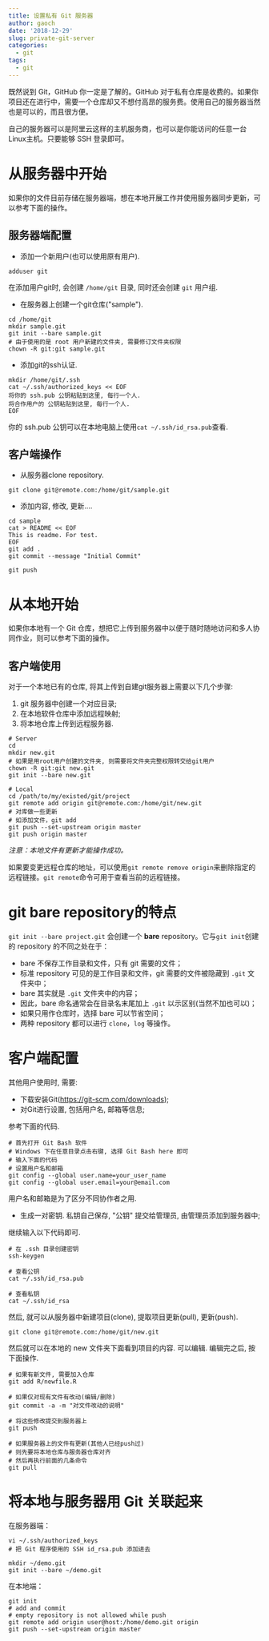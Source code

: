```yaml
---
title: 设置私有 Git 服务器
author: gaoch
date: '2018-12-29'
slug: private-git-server
categories:
  - git
tags:
  - git
---
```


既然说到 Git，GitHub 你一定是了解的。GitHub 对于私有仓库是收费的。如果你项目还在进行中，需要一个仓库却又不想付高昂的服务费。使用自己的服务器当然也是可以的，而且很方便。

自己的服务器可以是阿里云这样的主机服务商，也可以是你能访问的任意一台Linux主机。只要能够 SSH 登录即可。

# 从服务器中开始

如果你的文件目前存储在服务器端，想在本地开展工作并使用服务器同步更新，可以参考下面的操作。

## 服务器端配置

- 添加一个新用户(也可以使用原有用户).

```{bash}
adduser git
```

在添加用户git时, 会创建 `/home/git` 目录, 同时还会创建 `git` 用户组.

- 在服务器上创建一个git仓库("sample").

```{bash}
cd /home/git
mkdir sample.git
git init --bare sample.git
# 由于使用的是 root 用户新建的文件夹, 需要修订文件夹权限
chown -R git:git sample.git
```

- 添加git的ssh认证.

```{bash}
mkdir /home/git/.ssh
cat ~/.ssh/authorized_keys << EOF
将你的 ssh.pub 公钥粘贴到这里, 每行一个人.
将合作用户的 公钥粘贴到这里, 每行一个人.
EOF
```

你的 ssh.pub 公钥可以在本地电脑上使用`cat ~/.ssh/id_rsa.pub`查看.

## 客户端操作

- 从服务器clone repository.

```{bash}
git clone git@remote.com:/home/git/sample.git
```
- 添加内容, 修改, 更新....

```{bash}
cd sample
cat > README << EOF
This is readme. For test.
EOF
git add .
git commit --message "Initial Commit"

git push
```

# 从本地开始

如果你本地有一个 Git 仓库，想把它上传到服务器中以便于随时随地访问和多人协同作业，则可以参考下面的操作。

## 客户端使用

对于一个本地已有的仓库, 将其上传到自建git服务器上需要以下几个步骤:

1. git 服务器中创建一个对应目录;
2. 在本地软件仓库中添加远程映射;
3. 将本地仓库上传到远程服务器.


```{bash}
# Server
cd
mkdir new.git
# 如果是用root用户创建的文件夹, 则需要将文件夹完整权限转交给git用户
chown -R git:git new.git
git init --bare new.git

# Local
cd /path/to/my/existed/git/project
git remote add origin git@remote.com:/home/git/new.git
# 对库做一些更新
# 如添加文件，git add
git push --set-upstream origin master
git push origin master
```

*注意：本地文件有更新才能操作成功。*

如果要变更远程仓库的地址，可以使用`git remote remove origin`来删除指定的远程链接。`git remote`命令可用于查看当前的远程链接。

# git bare repository的特点

`git init --bare project.git` 会创建一个 **bare** repository。它与`git init`创建的 repository 的不同之处在于：

- bare 不保存工作目录和文件，只有 git 需要的文件；
- 标准 repository 可见的是工作目录和文件，git 需要的文件被隐藏到 `.git` 文件夹中；
- bare 其实就是 `.git` 文件夹中的内容；
- 因此，bare 命名通常会在目录名末尾加上 `.git` 以示区别(当然不加也可以)；
- 如果只用作仓库时，选择 bare 可以节省空间；
- 两种 repository 都可以进行 `clone`，`log` 等操作。

# 客户端配置

其他用户使用时, 需要:
- 下载安装Git(https://git-scm.com/downloads);
- 对Git进行设置, 包括用户名, 邮箱等信息;

参考下面的代码.

```{bash}
# 首先打开 Git Bash 软件
# Windows 下在任意目录点击右键, 选择 Git Bash here 即可
# 输入下面的代码
# 设置用户名和邮箱
git config --global user.name=your_user_name
git config --global user.email=your@email.com
```

用户名和邮箱是为了区分不同协作者之用.

- 生成一对密钥. 私钥自己保存,  "公钥" 提交给管理员, 由管理员添加到服务器中;

继续输入以下代码即可.

```{bash}
# 在 .ssh 目录创建密钥
ssh-keygen

# 查看公钥
cat ~/.ssh/id_rsa.pub

# 查看私钥
cat ~/.ssh/id_rsa
```

然后, 就可以从服务器中新建项目(clone), 提取项目更新(pull), 更新(push).

```{bash}
git clone git@remote.com:/home/git/new.git
```

然后就可以在本地的 new 文件夹下面看到项目的内容. 可以编辑. 编辑完之后, 按下面操作.

```{bash}
# 如果有新文件, 需要加入仓库
git add R/newfile.R

# 如果仅对现有文件有改动(编辑/删除)
git commit -a -m "对文件改动的说明"

# 将这些修改提交到服务器上
git push

# 如果服务器上的文件有更新(其他人已经push过)
# 则先要将本地仓库与服务器仓库对齐
# 然后再执行前面的几条命令
git pull
```

# 将本地与服务器用 Git 关联起来

在服务器端：


```
vi ~/.ssh/authorized_keys
# 把 Git 程序使用的 SSH id_rsa.pub 添加进去

mkdir ~/demo.git
git init --bare ~/demo.git
```

在本地端：


```
git init
# add and commit
# empty repository is not allowed while push
git remote add origin user@host:/home/demo.git origin
git push --set-upstream origin master
```
